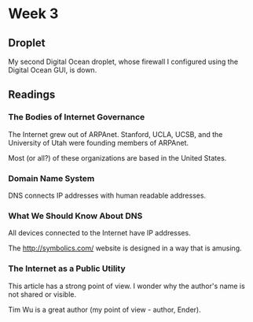 # Week 3

## Droplet

My second Digital Ocean droplet, whose firewall I configured using the Digital Ocean GUI, is down.

## Readings
### The Bodies of Internet Governance

The Internet grew out of ARPAnet. Stanford, UCLA, UCSB, and the University of Utah were founding members of ARPAnet.

Most (or all?) of these organizations are based in the United States.

### Domain Name System

DNS connects IP addresses with human readable addresses.

### What We Should Know About DNS

All devices connected to the Internet have IP addresses.

The  http://symbolics.com/ website is designed in a way that is amusing.

### The Internet as a Public Utility

This article has a strong point of view. I wonder why the author's name is not shared or visible.

Tim Wu is a great author (my point of view - author, Ender).

